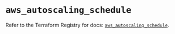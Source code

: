 # `aws_autoscaling_schedule`

Refer to the Terraform Registry for docs: [`aws_autoscaling_schedule`](https://registry.terraform.io/providers/hashicorp/aws/5.32.1/docs/resources/autoscaling_schedule).
